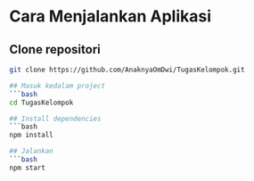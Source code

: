 # Cara Menjalankan Aplikasi

## Clone repositori
```bash
git clone https://github.com/AnaknyaOmDwi/TugasKelompok.git

## Masuk kedalam project
```bash
cd TugasKelompok

## Install dependencies
```bash
npm install

## Jalankan
```bash
npm start
